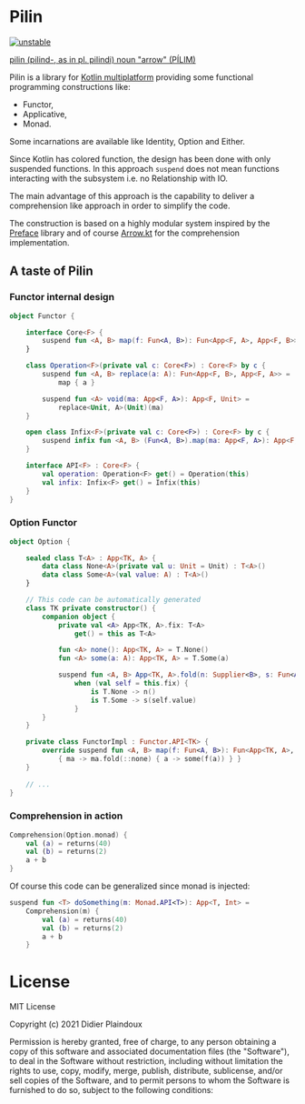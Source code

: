 # Pilin

[![unstable](http://badges.github.io/stability-badges/dist/unstable.svg)](http://github.com/badges/stability-badges)

[pilin (pilind-, as in pl. pilindi) noun "arrow" (PÍLIM)](https://www.elfdict.com/w/pilin?include_old=1)

Pilin is a library for [Kotlin multiplatform](https://kotlinlang.org/docs/multiplatform.html) providing some functional programming constructions like:
- Functor,
- Applicative,
- Monad.

Some incarnations are available like Identity, Option and Either.

Since Kotlin has colored function, the design has been done with only suspended functions.
In this approach `suspend` does not mean functions interacting with the subsystem 
i.e. no Relationship with IO.

The main advantage of this approach is the capability to deliver a comprehension like
approach in order to simplify the code.

The construction is based on a highly modular system inspired by the [Preface](https://ocaml-preface.github.io/preface/index.html)
library and of course [Arrow.kt](https://arrow-kt.io) for the comprehension implementation.

## A taste of Pilin

### Functor internal design

```kotlin
object Functor {

    interface Core<F> {
        suspend fun <A, B> map(f: Fun<A, B>): Fun<App<F, A>, App<F, B>>
    }

    class Operation<F>(private val c: Core<F>) : Core<F> by c {
        suspend fun <A, B> replace(a: A): Fun<App<F, B>, App<F, A>> =
            map { a }

        suspend fun <A> void(ma: App<F, A>): App<F, Unit> =
            replace<Unit, A>(Unit)(ma)
    }

    open class Infix<F>(private val c: Core<F>) : Core<F> by c {
        suspend infix fun <A, B> (Fun<A, B>).map(ma: App<F, A>): App<F, B> = c.map(this)(ma)
    }

    interface API<F> : Core<F> {
        val operation: Operation<F> get() = Operation(this)
        val infix: Infix<F> get() = Infix(this)
    }
}
```

### Option Functor

```kotlin
object Option {

    sealed class T<A> : App<TK, A> {
        data class None<A>(private val u: Unit = Unit) : T<A>()
        data class Some<A>(val value: A) : T<A>()
    }

    // This code can be automatically generated
    class TK private constructor() {
        companion object {
            private val <A> App<TK, A>.fix: T<A>
                get() = this as T<A>

            fun <A> none(): App<TK, A> = T.None()
            fun <A> some(a: A): App<TK, A> = T.Some(a)

            suspend fun <A, B> App<TK, A>.fold(n: Supplier<B>, s: Fun<A, B>): B =
                when (val self = this.fix) {
                    is T.None -> n()
                    is T.Some -> s(self.value)
                }
        }
    }

    private class FunctorImpl : Functor.API<TK> {
        override suspend fun <A, B> map(f: Fun<A, B>): Fun<App<TK, A>, App<TK, B>> =
            { ma -> ma.fold(::none) { a -> some(f(a)) } }
    }
    
    // ...
}
```

### Comprehension in action

```kotlin
Comprehension(Option.monad) {
    val (a) = returns(40)
    val (b) = returns(2)
    a + b
}
```

Of course this code can be generalized since monad is injected:

```kotlin
suspend fun <T> doSomething(m: Monad.API<T>): App<T, Int> =
    Comprehension(m) {
        val (a) = returns(40)
        val (b) = returns(2)
        a + b
    }
```        


# License

MIT License

Copyright (c) 2021 Didier Plaindoux

Permission is hereby granted, free of charge, to any person obtaining a copy
of this software and associated documentation files (the "Software"), to deal
in the Software without restriction, including without limitation the rights
to use, copy, modify, merge, publish, distribute, sublicense, and/or sell
copies of the Software, and to permit persons to whom the Software is
furnished to do so, subject to the following conditions:
